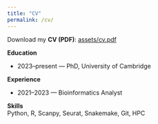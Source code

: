 ```yaml
---
title: "CV"
permalink: /cv/
---
```


Download my **CV (PDF)**: [assets/cv.pdf](/assets/cv.pdf)

**Education**  
- 2023–present — PhD, University of Cambridge

**Experience**  
- 2021–2023 — Bioinformatics Analyst

**Skills**  
Python, R, Scanpy, Seurat, Snakemake, Git, HPC